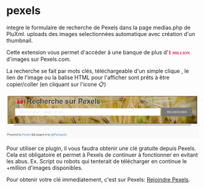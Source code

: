 # pexels
integre le formulaire de recherche de Pexels dans la page medias.php de PluXml. uploads des images selectionnées automatique avec création d'un thumbnail.

<p>Cette extension vous permet d'accéder à une banque de plus d'<b  style="font-family:cursive;color:crimson;font-variant:small-caps;">1 million</b> d'images sur Pexels.com.</p>
					<p>La recherche se fait par mots clés, téléchargeable d'un simple clique , 
						le lien de l'image  ou la balise HTML pour l'afficher sont prêts à être copier/coller (en cliquant sur l'icone 📋)
					</p>
     
<p><img src="https://github.com/gcyrillus/pexels/blob/main/img/pixabaySearch.png?raw=true" alt="formulaire de recherche"></p>

<p>Pour utiliser ce plugin, il vous faudra obtenir une clé gratuite depuis Pexels. 
						Cela est obligatoire et permet à Pexels de continuer à fonctionner en evitant
						les abus. Ex. Script ou robots qui tenterait de télécharger en continue le +million d'images disponibles.
						</p>
						<p>Pour obtenir votre clé immediatement, c'est sur Pexels: <a href="https://www.pexels.com/fr-fr/login/">Rejoindre Pexels</a>.</p>
